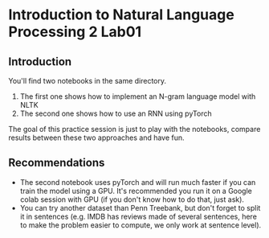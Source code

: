 # Introduction to Natural Language Processing 2 Lab01

## Introduction

You'll find two notebooks in the same directory.

1. The first one shows how to implement an N-gram language model with NLTK
2. The second one shows how to use an RNN using pyTorch

The goal of this practice session is just to play with the notebooks, compare results between these two approaches and have fun.

## Recommendations

* The second notebook uses pyTorch and will run much faster if you can train the model using a GPU. It's recommended you run it on a Google colab session with GPU (if you don't know how to do that, just ask).
* You can try another dataset than Penn Treebank, but don't forget to split it in sentences (e.g. IMDB has reviews made of several sentences, here to make the problem easier to compute, we only work at sentence level).